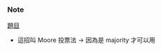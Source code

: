 ### Note
[題目](https://leetcode.com/problems/majority-element/description/)

- 這招叫 Moore 投票法 → 因為是 majority 才可以用